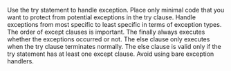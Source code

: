 Use the try statement to handle exception.
Place only minimal code that you want to protect from potential exceptions in the try clause.
Handle exceptions from most specific to least specific in terms of exception types. The order of except clauses is important.
The finally always executes whether the exceptions occurred or not.
The else clause only executes when the try clause terminates normally. The else clause is valid only if the try statement has at least one except clause.
Avoid using bare exception handlers.
